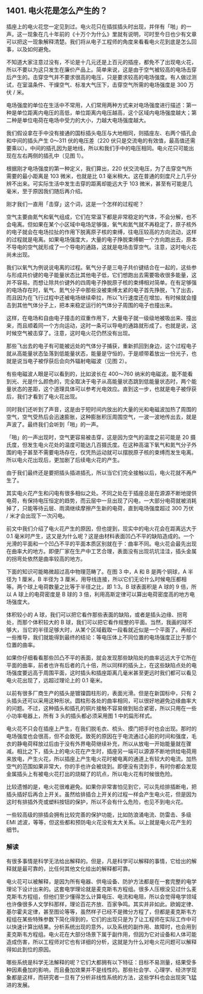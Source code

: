 ## 1401. 电火花是怎么产生的？

插座上的电火花您一定见到过。电火花只在插拔插头时出现，并伴有「啪」的一声。这一现象在几十年前的《十万个为什么》里就有说明，可时至今日也少有文章可以把这一现象解释清楚。我们将从电子工程师的角度来看看电火花到底是怎么回事，以及如何避免。

不知道大家注意过没有，不论是十几元还是上百元的插座，都免不了出现电火花，所以不要以为这只发生在廉价产品上。简单来说，这是由于空气被较高的电场击穿后产生的。击穿空气并不要求很高的电压，只是要求较高的电场强度。有人做过测试，在室温条件、干燥空气、标准大气压下，击穿空气所需的电场强度是 300 万伏 / 米。

电场强度的单位在生活中不常用，人们常用两种方式来对电场强度进行描述：第一种是单位距离内电压的高低，单位距离内电压越高，这个区域内电场强度越大；第二种是单位电荷在电场中受力的大小，力越大电场强度越大。

我们假设拿在手中没有接通的国标插头电压与大地相同，则插座左、右两个插孔会和中间的插头产生 0～311 伏的电压差（220 伏只是交流电的有效值，最高值还需要乘以）。中间的插孔因为是地线，所以和我们手中的电压相同。电火花只可能出现在左右两侧的插孔中（见图 1）。

根据刚才电场强度的第一种定义，我们算出，220 伏交流电压，为了击穿空气所需要的最小距离是 103 微米，也就是比 0.1 毫米稍大。这在普通的刻度尺上几乎分辨不出来。可实际生活中发生击穿的距离却能远大于 103 微米，甚至有可能是几毫米，至于原因我们随后再介绍。

刚才我们一直用「击穿」这个词，这是一个怎样的过程呢？

空气主要由氮气和氧气组成，它们在常温下都是非常稳定的气体，不会分解，也不会电离。但如果在某个小区域中电场足够强，氧气和氮气就不再稳定了，原子核外的电子就会在电场拉扯的作用下脱离原子核的束缚，往电压较高的方向流动，这样的过程就是电离。如果电场强度大，大量的电子挣脱束缚朝一个方向跑出去，原本不导电的空气就形成了一个导电的通路，这就是电场击穿空气。注意，这时电火花尚未出现。

我们以氧气为例说说电离的过程。氧气分子是三电子共价键结合在一起的，这些参与形成共价键的电子能量状态比其他电子低，它们想跑出去需要吸收很多能量，这并不容易。而想让除共价键外的四周电子挣脱原子核的束缚相对简单。在有足够强的电场存在时，氧气、氮气分子中那些没被束缚太紧的电子首先挣脱，飞了出去，而且因为在飞行过程中还被电场继续牵拉，所以飞行速度还在增加，有时候就会撞击到其他气体分子上，把本来稳定运行的气体分子周围的电子也撞出来。

这样，在电场和自由电子撞击的双重作用下，大量电子就一级级地被吸出来、撞出来，而且顺着同一个方向运动，这时一条可以导电的通路就形成了。也就是说，这时候空气被击穿了。注意，这时电火花仍然没有出现。

那些飞出去的电子有可能被远处的气体分子捕获，重新抓回到身边，这个过程电子就从高能量状态坠落到低能量状态，能量是守恒的，于是顺带着放出一份光子，也就是说当电子被俘获后会向外辐射电磁波（见图 2）。

有些电磁波人眼是可以看到的，比如波长在 400～760 纳米的电磁波。能不能看到光、光是什么颜色的，完全取决于电子从高能量状态跳到低能量状态时，两个能量状态的差距，这个道理具体可以参考光电效应。直到这一步，也就是电子被俘获后，我们才看到了电火花出现。

同时我们还听到了声音，这是由于短时间内放出的大量的光和电磁波加热了周围的空气，空气受热后会迅速膨胀，这种膨胀积压周围空气，一波一波地传出去，就是声波了。最终我们会听到「啪」的一声。

「啪」的一声出现时，空气更容易被击穿，这是因为空气的温度之前可能是 20 摄氏度，但发生电火花处的温度可能达几百摄氏度。在这种高温下氧气和氮气分子外围的电子甚至不需要电场存在，仅凭热运动就可以摆脱原子核的束缚而发生电离。所以电火花出现后，更加剧了后续电火花的产生。

由于我们最终还是要把插头插进插孔，所以当它们完全接触以后，电火花就不再产生了。

其实电火花产生和闪电有很多相似之处。不同之处在于插座总是在源源不断地提供电荷，有保持电压恒定的趋势，而云层中一旦出现了闪电，一大部分电荷就被消耗掉了，只能等待云层、雨滴继续摩擦产生新的电荷，直到电场强度超过 300 万伏 / 米才会出现下一次闪电。

前文中我们介绍了电火花产生的原因，但也提到，现实中的电火花会在距离远大于 0.1 毫米时产生，这又是为什么呢？这是由材料表面凹凸不平的缺陷造成的。一个光滑的平面和一个凹凸不平的平面本质区别就在于：曲率不同。电火花会最先出现在曲率大的地方。即便厂家在生产中工艺合理，表面没有出现坑坑洼洼，插头金属的拐弯处依然是曲率较高的地方。

下面的知识可能略微超过高中物理范畴了。在图 3 中，A 和 B 是两个铜球，A 半径为 1 厘米，B 半径为 3 厘米，用导线连接，所以它们无论什么时候电压都相等。两个球上电荷数量之比等于半径之比，即 1∶3。B 球表面积是 A 球的 9 倍，所以 A 球上的电荷密度是 B 球的 3 倍，利用高斯定律可以算出电荷密度高的地方电场强度大。

体积较小的 A 球，我们可以把它看作那些表面的缺陷，或者是插头边缘、拐弯处，而那个体积较大的 B 球，我们可以把它看作规整的平面。当然，我画的球不够大，当它的半径足够大时，从某个区域截取一段看就近似是一个平面了。再经过一些推导，我们就能得到最终的结论：等电压体上不同位置的电场强度正比于那个位置的曲率。

如果你仔细看看那些凹凸不平的表面，就会发现那些缺陷处的曲率远远大于它所在平面的曲率，前者也许有后者的几十倍，所以同样的插头上，在这些缺陷点处的电场强度要远高于周围平面，这时插头和插座距离几毫米甚至更远时我们都可以看见电火花出现了，远超过理论上的 0.1 毫米。

以前有很多厂商生产的插头是镀镍圆柱形的，表面光滑。但是在新国标中，只有 2 头插头还可以采用这种形状。圆柱形各处的曲率相同，可以很好地避免边缘曲率大的问题。不过，这种插头和插孔的铜片接触不容易做到贴合紧密，所以只用在一些小功率电器上，所有 3 头的插头都必须采用图 1 中的扁形样式。

电火花不只会在插座上产生，在我们脱毛衣、梳头、摸门把手时也会出现。那时的电场强度也会很高，但不会致死。致死的原因在于电流通过心脏的时间和强度，毛衣的静电荷释放过后由于没有外界电荷继续补充，所以从放电一开始能量就在骤减。相比之下，插头上的电火花在产生时，插座另一端可以源源不断地供给电荷用来放电，产生火花，所以插座上产生电火花时被电离的通道上有较大的电流。加热空气的范围如果非常大，你的手也许会被烧到。即便没有烫到手，有时你都会发现金属插头上有被电火花打出的烧糊了的坑点，所以电火花有时候很危险。

比较遗憾的是，电火花很难避免。如果你非常害怕见到它，可以先给排插断电，把插头插好后再合上开关。虽然给排插合上开关的过程一样会产生电火花，但是因为这时有排插外壳或塑料按钮的保护，所以不会有什么危险，也见不到电火花。

一些较高级的排插会拥有比较完善的保护功能，比如防浪涌电流、防雷击、多级 EMI 滤波，等等，但这些都和预防电火花没有太大关系。以上就是电火花产生的细节。

### 解读

有很多事情是科学无法给出解释的。但是，凡是科学可以解释的事情，它给出的解释就是最可靠的，比任何其他文化给出的解释都可靠。

电火花可以被解释，是因为所有电器、供电设备、防护方法都是在一套完整的电学理论下设计出来的。这套电学理论就是麦克斯韦方程组。很多人压根没见过什么麦克斯韦方程组，但他们至少懂得怎么计算电压、电流和电阻，所以会觉得电学领域也许像很多人文学科那样，理论百花齐放、百家争鸣。其实并非如此。欧姆定律、基尔霍夫定律，甚至图论等等，虽然样子已经不是微分方程了，但都是麦克斯韦方程组在某些特殊参数下简化得到的，它们的出现只是为了让工程师在实际工作中可以快速计算出结果。分析系统出现的意外，以及系统的副作用、故障时，也会用到麦克斯韦方程组。电火花在大部分场景下属于副作用，但因为它对设备和人体可能造成伤害，所以工程师对它也有详细的分析，这就是为什么对电火花问题可以解释得如此到位的原因。

哪些系统是科学无法解释的呢？它们大都拥有以下特征：目标不易测量，结果受多种因素叠加的影响，而且叠加效果并不是线性的。那些社会学、心理学、经济学现象都是这样，而研究者一旦有了分析非线性系统的方法，这些学科也会出现突飞猛进的发展。